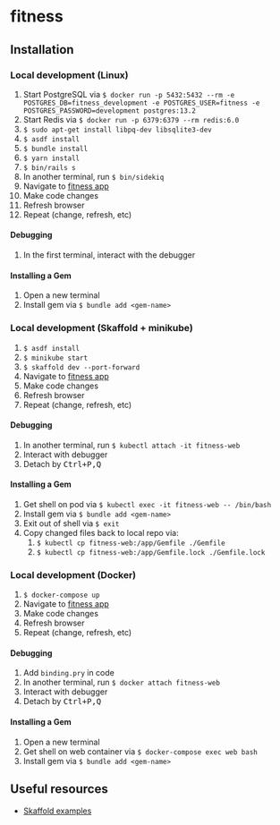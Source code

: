 # fitness

## Installation

### Local development (Linux)
1.  Start PostgreSQL via `$ docker run -p 5432:5432 --rm -e POSTGRES_DB=fitness_development -e POSTGRES_USER=fitness -e POSTGRES_PASSWORD=development postgres:13.2`
1.  Start Redis via `$ docker run -p 6379:6379 --rm redis:6.0`
1.  `$ sudo apt-get install libpq-dev libsqlite3-dev`
1.  `$ asdf install`
1.  `$ bundle install`
1.  `$ yarn install`
1.  `$ bin/rails s`
1.  In another terminal, run `$ bin/sidekiq`
1.  Navigate to [fitness app](https://localhost:3000)
1.  Make code changes
1.  Refresh browser
1.  Repeat (change, refresh, etc)

#### Debugging
1.  In the first terminal, interact with the debugger

#### Installing a Gem
1.  Open a new terminal
1.  Install gem via `$ bundle add <gem-name>`

### Local development (Skaffold + minikube)
1.  `$ asdf install`
1.  `$ minikube start`
1.  `$ skaffold dev --port-forward`
1.  Navigate to [fitness app](https://localhost:3000)
1.  Make code changes
1.  Refresh browser
1.  Repeat (change, refresh, etc)

#### Debugging
1.  In another terminal, run `$ kubectl attach -it fitness-web`
1.  Interact with debugger
1.  Detach by <kbd>Ctrl+P,Q</kbd>

#### Installing a Gem
1.  Get shell on pod via `$ kubectl exec -it fitness-web -- /bin/bash`
1.  Install gem via `$ bundle add <gem-name>`
1.  Exit out of shell via `$ exit`
1.  Copy changed files back to local repo via:
    1.  `$ kubectl cp fitness-web:/app/Gemfile ./Gemfile`
    1.  `$ kubectl cp fitness-web:/app/Gemfile.lock ./Gemfile.lock`

### Local development (Docker)
1.  `$ docker-compose up`
1.  Navigate to [fitness app](https://localhost:3000)
1.  Make code changes
1.  Refresh browser
1.  Repeat (change, refresh, etc)

#### Debugging
1.  Add `binding.pry` in code
1.  In another terminal, run `$ docker attach fitness-web`
1.  Interact with debugger
1.  Detach by <kbd>Ctrl+P,Q</kbd>

#### Installing a Gem
1.  Open a new terminal
1.  Get shell on web container via `$ docker-compose exec web bash`
1.  Install gem via `$ bundle add <gem-name>`

## Useful resources

- [Skaffold examples](https://github.com/GoogleContainerTools/skaffold/tree/master/examples)
